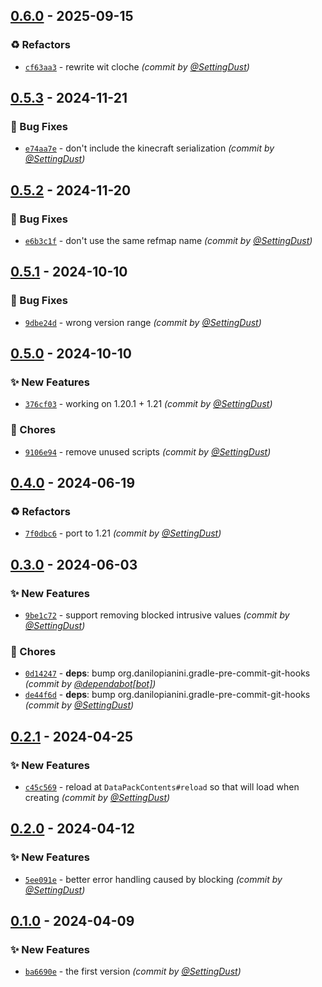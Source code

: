 
## [0.6.0] - 2025-09-15
### :recycle: Refactors
- [`cf63aa3`](https://github.com/SettingDust/RegistryBlocker/commit/cf63aa3ee8679c23d530737af6d2efa0a75e30a8) - rewrite wit cloche *(commit by [@SettingDust](https://github.com/SettingDust))*


## [0.5.3] - 2024-11-21
### :bug: Bug Fixes
- [`e74aa7e`](https://github.com/SettingDust/RegistryBlocker/commit/e74aa7e5da31ab2f45acd10a326472b093fc49bc) - don't include the kinecraft serialization *(commit by [@SettingDust](https://github.com/SettingDust))*


## [0.5.2] - 2024-11-20
### :bug: Bug Fixes
- [`e6b3c1f`](https://github.com/SettingDust/RegistryBlocker/commit/e6b3c1f460e7ca3c6f9d1c6ffd538608f6f26a17) - don't use the same refmap name *(commit by [@SettingDust](https://github.com/SettingDust))*


## [0.5.1] - 2024-10-10
### :bug: Bug Fixes
- [`9dbe24d`](https://github.com/SettingDust/RegistryBlocker/commit/9dbe24dd9cad84ef1779d42a83c76632e39ce316) - wrong version range *(commit by [@SettingDust](https://github.com/SettingDust))*


## [0.5.0] - 2024-10-10
### :sparkles: New Features
- [`376cf03`](https://github.com/SettingDust/RegistryBlocker/commit/376cf03056751bfda6602290dc185fa5a3f98f8a) - working on 1.20.1 + 1.21 *(commit by [@SettingDust](https://github.com/SettingDust))*

### :wrench: Chores
- [`9106e94`](https://github.com/SettingDust/RegistryBlocker/commit/9106e94af5f7eb71b464d217a2c48d57cae96f41) - remove unused scripts *(commit by [@SettingDust](https://github.com/SettingDust))*


## [0.4.0] - 2024-06-19
### :recycle: Refactors
- [`7f0dbc6`](https://github.com/SettingDust/RegistryBlocker/commit/7f0dbc654a0aaf0a8967a93b65b0f5d5aa178ee7) - port to 1.21 *(commit by [@SettingDust](https://github.com/SettingDust))*


## [0.3.0] - 2024-06-03
### :sparkles: New Features
- [`9be1c72`](https://github.com/SettingDust/RegistryBlocker/commit/9be1c72dc1739aa8b9fb2ff31bea6f69073a4bb4) - support removing blocked intrusive values *(commit by [@SettingDust](https://github.com/SettingDust))*

### :wrench: Chores
- [`0d14247`](https://github.com/SettingDust/RegistryBlocker/commit/0d142475b20447cc244a618dda771c38fff12510) - **deps**: bump org.danilopianini.gradle-pre-commit-git-hooks *(commit by [@dependabot[bot]](https://github.com/apps/dependabot))*
- [`de44f6d`](https://github.com/SettingDust/RegistryBlocker/commit/de44f6d25957ab4ace88f6895468913cb4b1773f) - **deps**: bump org.danilopianini.gradle-pre-commit-git-hooks *(commit by [@SettingDust](https://github.com/SettingDust))*


## [0.2.1] - 2024-04-25
### :sparkles: New Features
- [`c45c569`](https://github.com/SettingDust/RegistryBlocker/commit/c45c569b2e176ee69ed07dcf2e9e83a862c15de4) - reload at `DataPackContents#reload` so that will load when creating *(commit by [@SettingDust](https://github.com/SettingDust))*


## [0.2.0] - 2024-04-12
### :sparkles: New Features
- [`5ee091e`](https://github.com/SettingDust/RegistryBlocker/commit/5ee091e2e606e0154f17b9c4097f70b0986a4d52) - better error handling caused by blocking *(commit by [@SettingDust](https://github.com/SettingDust))*


## [0.1.0] - 2024-04-09
### :sparkles: New Features
- [`ba6690e`](https://github.com/SettingDust/RegistryBlocker/commit/ba6690efca9c3d5f03822e3c7a6e0e95b2ad61a4) - the first version *(commit by [@SettingDust](https://github.com/SettingDust))*


[0.1.0]: https://github.com/SettingDust/RegistryBlocker/compare/0.0.0...0.1.0
[0.2.0]: https://github.com/SettingDust/RegistryBlocker/compare/0.1.0...0.2.0
[0.2.1]: https://github.com/SettingDust/RegistryBlocker/compare/0.2.0...0.2.1
[0.3.0]: https://github.com/SettingDust/RegistryBlocker/compare/0.2.1...0.3.0
[0.4.0]: https://github.com/SettingDust/RegistryBlocker/compare/0.3.0...0.4.0
[0.5.0]: https://github.com/SettingDust/RegistryBlocker/compare/0.4.0...0.5.0
[0.5.1]: https://github.com/SettingDust/RegistryBlocker/compare/0.5.0...0.5.1
[0.5.2]: https://github.com/SettingDust/RegistryBlocker/compare/0.5.1...0.5.2
[0.5.3]: https://github.com/SettingDust/RegistryBlocker/compare/0.5.2...0.5.3
[0.6.0]: https://github.com/SettingDust/RegistryBlocker/compare/0.5.4...0.6.0
